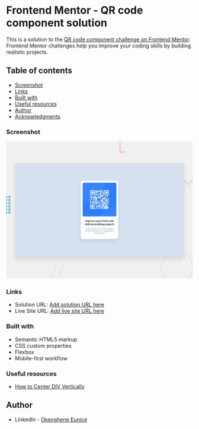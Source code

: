 # Frontend Mentor - QR code component solution

This is a solution to the [QR code component challenge on Frontend Mentor](https://www.frontendmentor.io/challenges/qr-code-component-iux_sIO_H). 
Frontend Mentor challenges help you improve your coding skills by building realistic projects. 

## Table of contents

  - [Screenshot](#screenshot)
  - [Links](#links)
  - [Built with](#built-with)
  - [Useful resources](#useful-resources)
- [Author](#author)
- [Acknowledgments](#acknowledgments)


### Screenshot

![Screenshot](/preview.jpg)

### Links

- Solution URL: [Add solution URL here](https://github.com/Igho-Okeoghene/qr-code-component-main)
- Live Site URL: [Add live site URL here](https://igho-okeoghene.github.io/qr-code-component-main/)

### Built with

- Semantic HTML5 markup
- CSS custom properties
- Flexbox
- Mobile-first workflow

### Useful resources

- [How to Center DIV Vertically](https://www.w3schools.com/howto/howto_css_center-vertical.asp)  

## Author

- LinkedIn - [Okeoghene Eunice](https://www.linkedin.com/in/okeoghene-eunice/)

